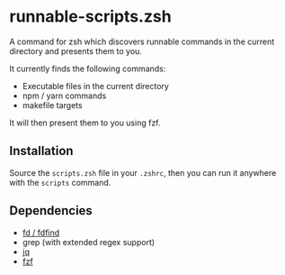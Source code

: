 # runnable-scripts.zsh
A command for zsh which discovers runnable commands in the current directory 
and presents them to you. 

It currently finds the following commands:

* Executable files in the current directory
* npm / yarn commands
* makefile targets

It will then present them to you using fzf.

## Installation

Source the `scripts.zsh` file in your `.zshrc`, then you can run it anywhere
with the `scripts` command. 

## Dependencies

* [fd / fdfind](https://github.com/sharkdp/fd)
* grep (with extended regex support)
* [jq](https://stedolan.github.io/jq/)
* [fzf](https://github.com/junegunn/fzf)
